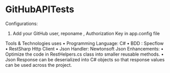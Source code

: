 # GitHubAPITests

Configurations:
1.	 Add your GitHub user, reponame , Authorization Key  in app.config file
<?xml version="1.0" encoding="utf-8" ?>
<configuration>
	<appSettings>
		<add key="GitHubUser" value="yourGitHubUser"/>
		<add key="repoName" value="yourrepoName"/>
		<add key="AuthToken" value="yourAuthToken"/>
	</appSettings>
</configuration>

Tools & Technologies uses
•	Programming Language: C#
•	BDD : Specflow
•	RestSharp Http Client
•	Json Handler: Newtonsoft Json
Enhancements: 
•	Optimize the code in RestHelpers.cs class into smaller reusable methods.
•	Json Response can be deserialized into C# objects so that response values can be used across the project.

